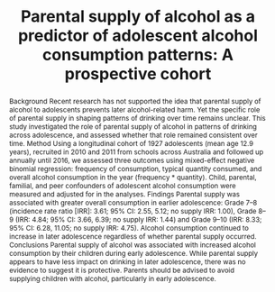 ﻿---
abstract: "Background
Recent research has not supported the idea that parental supply of alcohol to adolescents prevents later alcohol-related harm. Yet the specific role of parental supply in shaping patterns of drinking over time remains unclear. This study investigated the role of parental supply of alcohol in patterns of drinking across adolescence, and assessed whether that role remained consistent over time.
Method
Using a longitudinal cohort of 1927 adolescents (mean age 12.9 years), recruited in 2010 and 2011 from schools across Australia and followed up annually until 2016, we assessed three outcomes using mixed-effect negative binomial regression: frequency of consumption, typical quantity consumed, and overall alcohol consumption in the year (frequency * quantity). Child, parental, familial, and peer confounders of adolescent alcohol consumption were measured and adjusted for in the analyses.
Findings
Parental supply was associated with greater overall consumption in earlier adolescence: Grade 7–8 (incidence rate ratio [IRR]: 3.61; 95% CI: 2.55, 5.12; no supply IRR: 1.00), Grade 8–9 (IRR: 4.84; 95% CI: 3.66, 6.39; no supply IRR: 1.44) and Grade 9–10 (IRR: 8.33; 95% CI: 6.28, 11.05; no supply IRR: 4.75). Alcohol consumption continued to increase in later adolescence regardless of whether parental supply occurred.
Conclusions
Parental supply of alcohol was associated with increased alcohol consumption by their children during early adolescence. While parental supply appears to have less impact on drinking in later adolescence, there was no evidence to suggest it is protective. Parents should be advised to avoid supplying children with alcohol, particularly in early adolescence."
authors:
- admin
- Alexandra Aiken
- Wing See Yuen
- Amy Peacock
- Veronica Boland
- Monika Wadolowski
- Delyse Hutchinson
- Jackob Najman
- Tim Slade
- Raimondo Bruno
- Nyanda McBride
- Louisa Degenhardt
- Kypros Kypri
- Richard P Mattick
- date: "2019-08-29T00:00:00Z"
- doi: "10.1016/j.drugalcdep.2019.06.031"
featured: false
image:
  caption: 'Image credit: [**DRINKWISE**]'
  focal_point: ""
  preview_only: false
projects: []
publication: 'Drug and Alcohol Dependence 204'
publication_short: ""
publication_types:
- "2"
publishDate: "2019-08-29T00:00:00Z"
summary: An analysis of the association between parental supply of alcohol and drinking pattersn across adolescence.
tags:
- Source Themes
url_source: "https://www.sciencedirect.com/science/article/pii/S0376871619302881"
title: "Parental supply of alcohol as a predictor of adolescent alcohol consumption patterns: A prospective cohort"
---

